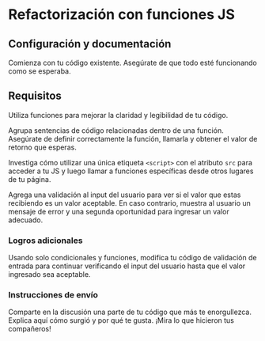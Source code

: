 # Refactorización con funciones JS

## Configuración y documentación

Comienza con tu código existente. Asegúrate de que todo esté funcionando como se esperaba.

## Requisitos

Utiliza funciones para mejorar la claridad y legibilidad de tu código.

Agrupa sentencias de código relacionadas dentro de una función. Asegúrate de definir correctamente la función, llamarla y obtener el valor de retorno que esperas.

Investiga cómo utilizar una única etiqueta `<script>` con el atributo `src` para acceder a tu JS y luego llamar a funciones específicas desde otros lugares de tu página.

Agrega una validación al input del usuario para ver si el valor que estas recibiendo es un valor aceptable. En caso contrario, muestra al usuario un mensaje de error y una segunda oportunidad para ingresar un valor adecuado.

### Logros adicionales

Usando solo condicionales y funciones, modifica tu código de validación de entrada para continuar verificando el input del usuario hasta que el valor ingresado sea aceptable.

### Instrucciones de envío

Comparte en la discusión una parte de tu código que más te enorgullezca. Explica aquí cómo surgió y por qué te gusta. ¡Mira lo que hicieron tus compañeros!
